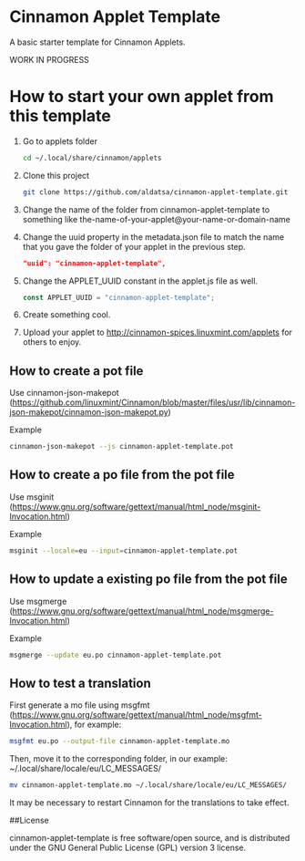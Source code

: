 # Cinnamon Applet Template
A basic starter template for Cinnamon Applets.

WORK IN PROGRESS

# How to start your own applet from this template

1. Go to applets folder

    ```bash
    cd ~/.local/share/cinnamon/applets
    ```
2. Clone this project

    ```bash
    git clone https://github.com/aldatsa/cinnamon-applet-template.git
    ```

3. Change the name of the folder from cinnamon-applet-template to something like the-name-of-your-applet@your-name-or-domain-name

4. Change the uuid property  in the metadata.json file to match the name that you gave the folder of your applet in the previous step.

    ```json
    "uuid": "cinnamon-applet-template",
    ```

5. Change the APPLET_UUID constant in the applet.js file as well.

    ```javascript
    const APPLET_UUID = "cinnamon-applet-template";
    ```
6. Create something cool.

7. Upload your applet to http://cinnamon-spices.linuxmint.com/applets for others to enjoy.

## How to create a pot file

Use cinnamon-json-makepot (https://github.com/linuxmint/Cinnamon/blob/master/files/usr/lib/cinnamon-json-makepot/cinnamon-json-makepot.py)

Example

```bash
cinnamon-json-makepot --js cinnamon-applet-template.pot
```

## How to create a po file from the pot file

Use msginit (https://www.gnu.org/software/gettext/manual/html_node/msginit-Invocation.html)

Example

```bash
msginit --locale=eu --input=cinnamon-applet-template.pot
```

## How to update a existing po file from the pot file

Use msgmerge (https://www.gnu.org/software/gettext/manual/html_node/msgmerge-Invocation.html)

Example

```bash
msgmerge --update eu.po cinnamon-applet-template.pot
```

## How to test a translation

First generate a mo file using msgfmt (https://www.gnu.org/software/gettext/manual/html_node/msgfmt-Invocation.html), for example:

```bash
msgfmt eu.po --output-file cinnamon-applet-template.mo
```

Then, move it to the corresponding folder, in our example: ~/.local/share/locale/eu/LC_MESSAGES/

```bash
mv cinnamon-applet-template.mo ~/.local/share/locale/eu/LC_MESSAGES/
```

It may be necessary to restart Cinnamon for the translations to take effect.

##License

cinnamon-applet-template is free software/open source, and is distributed under the GNU General Public License (GPL) version 3 license.

